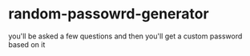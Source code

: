 # random-passowrd-generator
you'll be asked a few questions and then you'll get a custom password based on it
